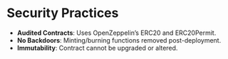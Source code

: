# Security Practices  
- **Audited Contracts**: Uses OpenZeppelin’s ERC20 and ERC20Permit.
- **No Backdoors**: Minting/burning functions removed post-deployment.
- **Immutability**: Contract cannot be upgraded or altered.